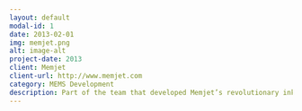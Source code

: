 ```yaml
---
layout: default
modal-id: 1
date: 2013-02-01
img: memjet.png
alt: image-alt
project-date: 2013
client: Memjet
client-url: http://www.memjet.com
category: MEMS Development
description: Part of the team that developed Memjet’s revolutionary inkjet technology. Principal Investigator driving the second generation MEMS Process Development. <br> <br> Image credit Memjet
---
```

